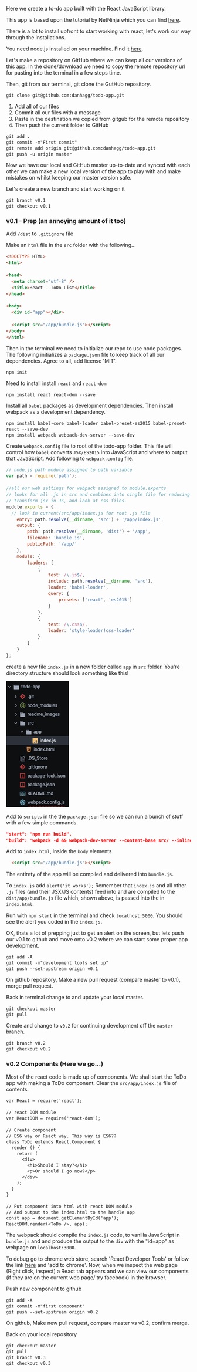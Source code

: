 Here we create a to-do app built with the React JavaScript library.

This app is based upon the tutorial by NetNinja which you can find [here](https://www.youtube.com/watch?v=yZ0f1Apb5CU&list=PL4cUxeGkcC9i0_2FF-WhtRIfIJ1lXlTZR).

There is a lot to install upfront to start working with react, let's work our way through the installations.

You need node.js installed on your machine. Find it [here](https://nodejs.org/en/download/).

Let's make a repository on GitHub where we can keep all our versions of this app. In the clone/download we need to copy the remote repository url for pasting into the terminal in a few steps time.

Then, git from our terminal, git clone the GutHub repository.

```
git clone git@github.com:danhagg/todo-app.git
```

1. Add all of our files
2. Commit all our files with a message
3. Paste in the destination we copied from gitgub for the remote repository
4. Then push the current folder to GitHub


```
git add .
git commit -m"First commit"
git remote add origin git@github.com:danhagg/todo-app.git
git push -u origin master
```

Now we have our local and GitHub master up-to-date and synced with each other we can make a new local version of the app to play with and make mistakes on whilst keeping our master version safe.

Let's create a new branch
and start working on it
```
git branch v0.1
git checkout v0.1
```

### v0.1 - Prep (an annoying amount of it too)
Add `/dist` to `.gitignore` file

Make an `html` file in the `src` folder with the following...

```html
<!DOCTYPE HTML>
<html>

<head>
  <meta charset="utf-8" />
  <title>React - ToDo List</title>
</head>

<body>
  <div id="app"></div>

  <script src="/app/bundle.js"></script>
</body>
</html>
```

Then in the terminal we need to initialize our repo to use node packages. The following initializes a `package.json` file to keep track of all our dependencies. Agree to all, add license 'MIT'.
```
npm init
```

Need to install install `react` and `react-dom`
```
npm install react react-dom --save
```

Install all `babel` packages as development dependencies.
Then install webpack as a development dependency.
```
npm install babel-core babel-loader babel-preset-es2015 babel-preset-react --save-dev
npm install webpack webpack-dev-server --save-dev
```

Create `webpack.config` file to root of the todo-app folder. This file will control how `babel` converts `JSX/ES2015` into JavaScript and where to output that JavaScript. Add following to `webpack.config` file.

```js
// node.js path module assigned to path variable
var path = require('path');

//all our web settings for webpack assigned to module.exports
// looks for all .js in src and combines into single file for reducing http requests
// transform jsx in JS, and look at css files.
module.exports = {
  // look in current/src/app/index.js for root .js file
    entry: path.resolve(__dirname, 'src') + '/app/index.js',
    output: {
        path: path.resolve(__dirname, 'dist') + '/app',
        filename: 'bundle.js',
        publicPath: '/app/'
    },
    module: {
        loaders: [
            {
                test: /\.js$/,
                include: path.resolve(__dirname, 'src'),
                loader: 'babel-loader',
                query: {
                    presets: ['react', 'es2015']
                }
            },
            {
                test: /\.css$/,
                loader: 'style-loader!css-loader'
            }
        ]
    }
};
```
create a new file `index.js` in a new folder called `app` in `src` folder. You're directory structure should look something like this!

![image](readme_images/dir_1.png)

  Add to `scripts` in the the `package.json` file so we can run a bunch of stuff with a few simple commands.

  ```json
  "start": "npm run build",
  "build": "webpack -d && webpack-dev-server --content-base src/ --inline --hot --port 5000"
  ```

Add to `index.html`, inside the `body` elements
```html
  <script src="/app/bundle.js"></script>
```
The entirety of the app will be compiled and delivered into `bundle.js`.

To `index.js` add `alert('it works');`
Remember that `index.js` and all other `.js` files (and their JSX/JS contents) feed into and are compiled to the `dist/app/bundle.js` file which, shown above, is passed into the in `index.html`.

Run with `npm start` in the terminal and check `localhost:5000`. You should see the alert you coded in the `index.js`.

OK, thats a lot of prepping just to get an alert on the screen, but lets push our v0.1 to github and move onto v0.2 where we can start some proper app development.

```
git add -A
git commit -m"development tools set up"
git push --set-upstream origin v0.1
```

On github repository, Make a new pull request (compare master to v0.1), merge pull request.

Back in terminal change to and update your local master.
```
git checkout master
git pull
```

Create and change to `v0.2` for continuing development off the `master` branch.

```
git branch v0.2
git checkout v0.2
```

### v0.2 Components (Here we go...)
Most of the react code is made up of components.
We shall start the ToDo app with making a ToDo component.
Clear the `src/app/index.js` file of contents.

```
var React = require('react');

// react DOM module
var ReactDOM = require('react-dom');

// Create component
// ES6 way or React way. This way is ES6??
class ToDo extends React.Component {
  render () {
    return (
      <div>
        <h1>Should I stay?</h1>
        <p>Or should I go now?</p>
      </div>
    );
  }
}

// Put component into html with react DOM module
// And output to the index.html to the handle app
const app = document.getElementById('app');
ReactDOM.render(<ToDo />, app);
```

The webpack should compile the `index.js` code, to vanilla JavaScript in `bundle.js` and and produce the output to the `div` with the "id=app" as webpage on `localhost:3000`.

To debug go to chrome web store, search 'React Developer Tools' or follow the link [here](https://chrome.google.com/webstore/detail/react-developer-tools/fmkadmapgofadopljbjfkapdkoienihi?hl=en) and 'add to chrome'. Now, when we inspect the web page (Right click, inspect) a React tab appears and we can view our components (if they are on the current web page/ try facebook) in the browser.

Push new component to github
```
git add -A
git commit -m"first component"
git push --set-upstream origin v0.2
```

On github, Make new pull request, compare master vs v0.2, confirm merge.

Back on your local repository
```
git checkout master
git pull
git branch v0.3
git checkout v0.3
```
